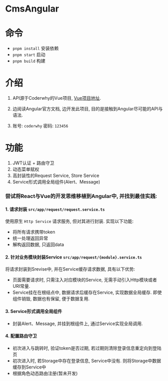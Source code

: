 # CmsAngular

# 命令

* `pnpm install` 安装依赖
* `pnpm start` 启动
* `pnpm build` 构建

# 介绍

1. API源于Coderwhy的Vue项目, [Vue项目地址](https://github.com/tsja2001/vue3_ts_coderwhy-).
2. 边阅读Angular官方文档, 边开发此项目, 目的是接触到Angular尽可能的API与语法.

3. 账号: `coderwhy` 密码: `123456`

# 功能

1. JWT认证 + 路由守卫
2. 动态菜单赋权
3. 高封装性的Request Service, Store Service
4. Service形式调用全局组件(Alert、Message)

### 尝试将React与Vue的开发思维移植到Angular中, 并找到最佳实践:

####  1. 请求封装 `src/app/request/request.service.ts`

使用原生 `Http Service` 请求服务, 但对其进行封装. 实现以下功能:

* 将所有请求携带token
* 统一处理返回异常
* 解构返回数据, 只返回data

#### 2. 针对业务模块封装Service `src/app/request/{module}.service.ts`

将请求封装到Srevise中, 并在Service缓存请求数据, 具有以下优势:

* 页面需要请求时, 只需注入对应模块的Service, 无需手动引入Http模块或者URI常量.
* Service挂在在根结点中, 数据请求后缓存在Service, 实现数据全局缓存. 即使组件销毁, 数据也有保留, 便于数据复用.

#### 3. Service形式调用全局组件

* 封装Alert、Message, 并挂到根组件上, 通过Service实现全局调用.

#### 4. 配置路由守卫

* 初次进入与跳转时, 验证token是否过期, 若过期则清除登录信息重定向到登陆页
* 初次进入时, 若Storage中存在登录信息, Service中没有. 则将Storage中数据缓存到Service中
* 根据角色动态路由注册(暂未开发)

